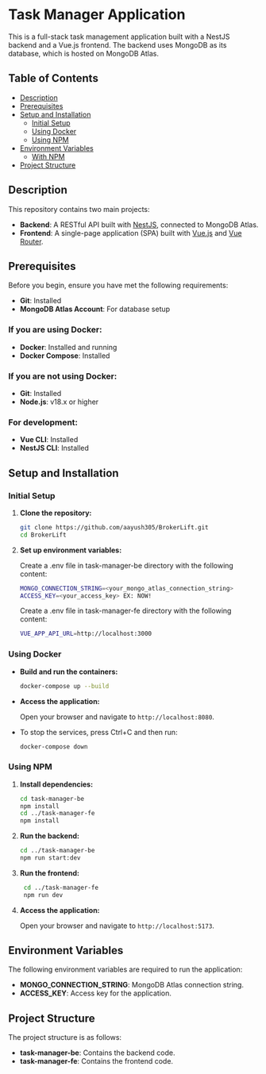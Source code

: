 # Task Manager Application

This is a full-stack task management application built with a NestJS backend and a Vue.js frontend. The backend uses MongoDB as its database, which is hosted on MongoDB Atlas.

## Table of Contents

- [Description](#description)
- [Prerequisites](#prerequisites)
- [Setup and Installation](#setup-and-installation)
  - [Initial Setup](#initial-setup)
  - [Using Docker](#using-docker)
  - [Using NPM](#using-npm)
- [Environment Variables](#environment-variables)
  - [With NPM](#with-npm)
- [Project Structure](#project-structure)

## Description

This repository contains two main projects:

- **Backend**: A RESTful API built with [NestJS](https://nestjs.com/), connected to MongoDB Atlas.
- **Frontend**: A single-page application (SPA) built with [Vue.js](https://vuejs.org/) and [Vue Router](https://router.vuejs.org/).

## Prerequisites

Before you begin, ensure you have met the following requirements:

- **Git**: Installed
- **MongoDB Atlas Account**: For database setup

### If you are using Docker:

- **Docker**: Installed and running
- **Docker Compose**: Installed

### If you are not using Docker:
- **Git**: Installed
- **Node.js**: v18.x or higher

### For development:
- **Vue CLI**: Installed
- **NestJS CLI**: Installed

## Setup and Installation

### Initial Setup

1. **Clone the repository:**

   ```bash
   git clone https://github.com/aayush305/BrokerLift.git
   cd BrokerLift
   ```

2. **Set up environment variables:**

   Create a .env file in task-manager-be directory with the following content:

   ```bash
   MONGO_CONNECTION_STRING=<your_mongo_atlas_connection_string>
   ACCESS_KEY=<your_access_key> EX: NOW!
   ```

   Create a .env file in task-manager-fe directory with the following content:

    ```bash
    VUE_APP_API_URL=http://localhost:3000
     ```

### Using Docker

- **Build and run the containers:**

   ```bash
   docker-compose up --build
   ```

- **Access the application:**

   Open your browser and navigate to `http://localhost:8080`.

- To stop the services, press Ctrl+C and then run:

   ```bash
   docker-compose down
   ```

### Using NPM

1.  **Install dependencies:**

    ```bash
    cd task-manager-be
    npm install
    cd ../task-manager-fe
    npm install
    ```

2.  **Run the backend:**

    ```bash
    cd ../task-manager-be
    npm run start:dev
    ```

3.  **Run the frontend:**

    ```bash
     cd ../task-manager-fe
     npm run dev
    ```
4. **Access the application:**

   Open your browser and navigate to `http://localhost:5173`.

## Environment Variables

The following environment variables are required to run the application:

- **MONGO_CONNECTION_STRING**: MongoDB Atlas connection string.
- **ACCESS_KEY**: Access key for the application.

## Project Structure

The project structure is as follows:

- **task-manager-be**: Contains the backend code.
- **task-manager-fe**: Contains the frontend code.
